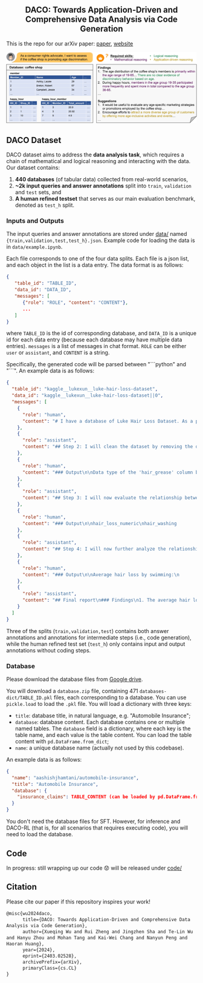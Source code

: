 <h2 align="center">DACO: Towards Application-Driven and Comprehensive Data Analysis via Code Generation</h2>

This is the repo for our arXiv paper: [paper](https://arxiv.org/abs/2403.02528), [website](https://shirley-wu.github.io/daco/index.html)

![Overview](docs/static/images/task_overview_4.jpg)

## DACO Dataset

DACO dataset aims to address the **data analysis task**, which requires a chain of mathematical and logical reasoning and interacting with the data. Our dataset contains:
1. **440 databases** (of tabular data) collected from real-world scenarios,
2. **~2k input queries and answer annotations** split into `train`, `validation` and `test` sets, and
3. **A human refined testset** that serves as our main evaluation benchmark, denoted as `test_h` split.

### Inputs and Outputs

The input queries and answer annotations are stored under [data/](data/) named `{train,validation,test,test_h}.json`. Example code for loading the data is in `data/example.ipynb`.

Each file corresponds to one of the four data splits. Each file is a json list, and each object in the list is a data entry. The data format is as follows:
```json
{
   "table_id": "TABLE_ID",
   "data_id": "DATA_ID",
   "messages": [
      {"role": "ROLE", "content": "CONTENT"},
      ...
   ]
}
```
where `TABLE_ID` is the id of corresponding database, and `DATA_ID` is a unique id for each data entry (because each database may have multiple data entries). `messages` is a list of messages in chat format. `ROLE` can be either `user` or `assistant`, and `CONTENT` is a string.

Specifically, the generated code will be parsed between "\`\`\`python" and "\`\`\`". An example data is as follows:

```json
{
  "table_id": "kaggle__lukexun__luke-hair-loss-dataset",
  "data_id": "kaggle__lukexun__luke-hair-loss-dataset||0",
  "messages": [
    {
      "role": "human",
      "content": "# I have a database of Luke Hair Loss Dataset. As a personal care product retailer, I want to evaluate the relationship between hair washing habits and hair loss to recommend suitable products to customers.\n\nLuke Hair Loss Dataset\n\nLuke_hair_loss_documentation\n396 rows x 12 columns\n1. date  | object | 1/01/2021 | 2/01/2021 | 3/01/2021 | 4/01/2021 | 5/01/2021\n2. hair_loss | object | Few | Few | Medium | Few | Few\n3. stay_up_late | int64 | 2 | 0 | 3 | 2 | 2\n4. pressure_level | object | Low | Low | Low | Low | Low\n5. coffee_consumed | int64 | 0 | 0 | 1 | 0 | 0\n6. brain_working_duration | int64 | 1 | 3 | 0 | 1 | 1\n7. stress_level | object | Low | Low | Low | Low | Low\n8. shampoo_brand | object | Pantene | Pantene | Pantene | Pantene | Pantene\n9. swimming | object | No | No | Yes | No | No\n10. hair_washing | object | Y | N | Y | N | Y\n11. hair_grease | float64 | 3.0 | 1.0 | 2.0 | 3.0 | 1.0\n12. libido | int64 | 1 | 1 | 2 | 3 | 2\n"
    },
    {
      "role": "assistant",
      "content": "## Step 2: I will clean the dataset by removing the dollar sign in the 'hair_grease' column and convert it to a numerical data type.\n```python\n# Check the datatype of the hair_grease column\nprint(\"Data type of the 'hair_grease' column before cleaning:\", db[\"Luke_hair_loss_documentation\"][\"hair_grease\"].dtype)\n\n# Clean the dataset\ndb[\"Luke_hair_loss_documentation\"][\"hair_grease\"] = db[\"Luke_hair_loss_documentation\"][\"hair_grease\"].apply(lambda x: float(str(x).replace(\"$\", \"\")))\n\n# Display the cleaned dataset first 5 rows\nprint(\"Data type of the 'hair_grease' column after cleaning:\", db[\"Luke_hair_loss_documentation\"][\"hair_grease\"].dtype)\nprint(db[\"Luke_hair_loss_documentation\"].head())\n```\n"
    },
    {
      "role": "human",
      "content": "### Output\n\nData type of the 'hair_grease' column before cleaning: float64\nData type of the 'hair_grease' column after cleaning: float64\n       date  hair_loss  stay_up_late pressure_level  coffee_consumed  \\\n0  1/01/2021       Few             2            Low                0   \n1  2/01/2021       Few             0            Low                0   \n2  3/01/2021    Medium             3            Low                1   \n3  4/01/2021       Few             2            Low                0   \n4  5/01/2021       Few             2            Low                0   \n\n   brain_working_duration stress_level shampoo_brand swimming hair_washing  \\\n0                       1          Low       Pantene       No            Y   \n1                       3          Low       Pantene       No            N   \n2                       0          Low       Pantene      Yes            Y   \n3                       1          Low       Pantene       No            N   \n4                       1          Low       Pantene       No            Y   \n\n   hair_grease  libido  \n0        $3.00       1  \n1        $1.00       1  \n2        $2.00       2  \n3        $3.00       3  \n4        $1.00       2\n"
    },
    {
      "role": "assistant",
      "content": "## Step 3: I will now evaluate the relationship between hair washing habits and hair loss by calculating the average hair loss for each hair washing habit (Yes/No).\n```python\n# Create a hair_loss_numeric column with numeric values that represent hair loss levels (Few: 1, Medium: 2, Many: 3)\ndb[\"Luke_hair_loss_documentation\"][\"hair_loss_numeric\"] = db[\"Luke_hair_loss_documentation\"][\"hair_loss\"].map({\"Few\": 1, \"Medium\": 2, \"Many\": 3})\n\n# Calculate average hair loss for each hair washing habit\naverage_hair_loss_by_habit = db[\"Luke_hair_loss_documentation\"].groupby(\"hair_washing\").agg({\"hair_loss_numeric\": np.mean})\n\n# Display the results\nprint(average_hair_loss_by_habit)\n```\n"
    },
    {
      "role": "human",
      "content": "### Output\n\nhair_loss_numeric\nhair_washing                   \nN                         $1.64\nY                         $1.70\n"
    },
    {
      "role": "assistant",
      "content": "## Step 4: I will now further analyze the relationship between hair loss and other factors like swimming, shampoo brand, and stress level.\n```python\n# Calculate average hair loss for each swimming situation\naverage_hair_loss_by_swimming = db[\"Luke_hair_loss_documentation\"].groupby(\"swimming\").agg({\"hair_loss_numeric\": np.mean})\n\n# Calculate average hair loss for each shampoo brand\naverage_hair_loss_by_shampoo = db[\"Luke_hair_loss_documentation\"].groupby(\"shampoo_brand\").agg({\"hair_loss_numeric\": np.mean})\n\n# Calculate average hair loss for each stress level\naverage_hair_loss_by_stress = db[\"Luke_hair_loss_documentation\"].groupby(\"stress_level\").agg({\"hair_loss_numeric\": np.mean})\n\n# Display the results\nprint(\"Average hair loss by swimming:\")\nprint(average_hair_loss_by_swimming)\nprint()\nprint(\"Average hair loss by shampoo brand:\")\nprint(average_hair_loss_by_shampoo)\nprint()\nprint(\"Average hair loss by stress level:\")\nprint(average_hair_loss_by_stress)\n```\n"
    },
    {
      "role": "human",
      "content": "### Output\n\nAverage hair loss by swimming:\n          hair_loss_numeric\nswimming                   \nNo                    $1.72\nYes                   $1.51\n\nAverage hair loss by shampoo brand:\n                 hair_loss_numeric\nshampoo_brand                     \nHair & Shoulder              $1.77\nPantene                      $1.46\n\nAverage hair loss by stress level:\n              hair_loss_numeric\nstress_level                   \nHigh                      $2.61\nLow                       $1.43\nMedium                    $1.69\nVery High                 $2.75\n"
    },
    {
      "role": "assistant",
      "content": "## Final report\n### Findings\n1. The average hair loss for individuals who wash their hair is slightly higher (1.70) than those who do not wash their hair (1.64).\n2. Swimming seems to have an effect on hair loss, with average hair loss being lower for individuals who swim (1.51) compared to those who do not swim (1.72).\n3. The choice of shampoo brand also impacts hair loss, with Pantene users having a lower average hair loss (1.46) than Hair & Shoulder users (1.77).\n4. Stress levels have a strong relationship with hair loss, where high and very high stress levels lead to significantly higher average hair loss (2.61 and 2.75, respectively) compared to low and medium stress levels (1.43 and 1.69, respectively).\n\n### Suggestions\n1. Promote Pantene shampoo in the store as it has a lower average hair loss rate than Hair & Shoulder shampoo.\n2. Make recommendations to customers that hair washing habits have little difference (small effect) on hair loss, but it is still essential to maintain good hair hygiene.\n3. Include swimming products (swimming caps, chlorine-removing shampoos) in the store, and suggest customers add swimming to their activities as it helps maintain healthy hair.\n4. To help customers with stress management, consider introducing stress relief products (e.g., essential oils, stress-relief balls) and promote their benefits in reducing hair loss."
    }
  ]
}
```

Three of the splits (`train,validation,test`) contains both answer annotations and annotations for intermediate steps (i.e., code generation), while the human refined test set (`test_h`) only contains input and output annotations without coding steps.

### Database

Please download the database files from [Google drive](https://drive.google.com/file/d/1dWpPCzXT4Sy2ih61dzl95KF_Suw64OdN/view?usp=sharing).

You will download a `database.zip` file, containing 471 `databases-dict/TABLE_ID.pkl` files, each corresponding to a database. You can use `pickle.load` to load the `.pkl` file. You will load a dictionary with three keys:
* `title`: database title, in natural language, e.g. "Automobile Insurance";
* `database`: database content. Each database contains one or multiple named tables. The `database` field is a dictionary, where each key is the table name, and each value is the table content. You can load the table content with `pd.DataFrame.from_dict`;
* `name`: a unique database name (actually not used by this codebase).

An example data is as follows:
```json
{
  "name": "aashishjhamtani/automobile-insurance",
  "title": "Automobile Insurance",
  "database": {
    "insurance_claims": TABLE_CONTENT (can be loaded by pd.DataFrame.from_dict)
  }
}
```

You don't need the database files for SFT. However, for inference and DACO-RL (that is, for all scenarios that requires executing code), you will need to load the database. 

## Code

In progress: still wrapping up our code 😟 will be released under [code/](code/)

## Citation
Please cite our paper if this repository inspires your work!

```
@misc{wu2024daco,
      title={DACO: Towards Application-Driven and Comprehensive Data Analysis via Code Generation}, 
      author={Xueqing Wu and Rui Zheng and Jingzhen Sha and Te-Lin Wu and Hanyu Zhou and Mohan Tang and Kai-Wei Chang and Nanyun Peng and Haoran Huang},
      year={2024},
      eprint={2403.02528},
      archivePrefix={arXiv},
      primaryClass={cs.CL}
}
```
